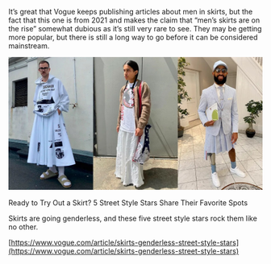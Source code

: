 It’s great that Vogue keeps publishing articles about men in skirts, but the fact that this one is from 2021 and makes the claim that “men’s skirts are on the rise” somewhat dubious as it’s still very rare to see. They may be getting more popular, but there is still a long way to go before it can be considered mainstream.

[](https://www.vogue.com/article/skirts-genderless-street-style-stars "Ready to Try Out a Skirt? 5 Street Style Stars Share Their Favorite Spots")

![](00_social.jpg)

Ready to Try Out a Skirt? 5 Street Style Stars Share Their Favorite Spots

Skirts are going genderless, and these five street style stars rock them like no other.

[https://www.vogue.com/article/skirts-genderless-street-style-stars](https://www.vogue.com/article/skirts-genderless-street-style-stars)